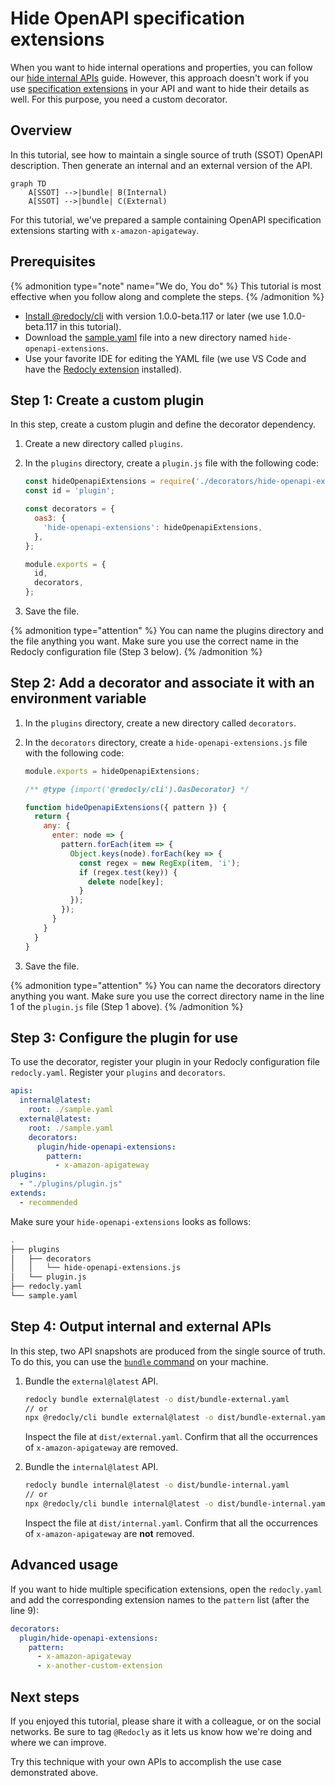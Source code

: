 # Hide OpenAPI specification extensions

When you want to hide internal operations and properties, you can follow our [hide internal APIs](./hide-apis.md) guide.
However, this approach doesn't work if you use [specification extensions](https://redocly.com/docs/openapi-visual-reference/specification-extensions/)
in your API and want to hide their details as well. For this purpose, you need a custom decorator.

## Overview

In this tutorial, see how to maintain a single source of truth (SSOT) OpenAPI description.
Then generate an internal and an external version of the API.

```mermaid
graph TD
    A[SSOT] -->|bundle| B(Internal)
    A[SSOT] -->|bundle| C(External)
```

For this tutorial, we've prepared a sample containing OpenAPI specification extensions starting with `x-amazon-apigateway`.

## Prerequisites

{% admonition type="note" name="We do, You do" %}
This tutorial is most effective when you follow along and complete the steps.
{% /admonition %}

- [Install @redocly/cli](../installation.md) with version 1.0.0-beta.117 or later (we use 1.0.0-beta.117 in this tutorial).
- Download the [sample.yaml](https://gist.github.com/bandantonio/e1331ba5afd24485de5e6229c91d25ed) file into a new directory named `hide-openapi-extensions`.
- Use your favorite IDE for editing the YAML file (we use VS Code and have the [Redocly extension](https://redocly.com/docs/redocly-openapi/) installed).

## Step 1: Create a custom plugin

In this step, create a custom plugin and define the decorator dependency.

1. Create a new directory called `plugins`.
1. In the `plugins` directory, create a `plugin.js` file with the following code:

   ```js
   const hideOpenapiExtensions = require('./decorators/hide-openapi-extensions');
   const id = 'plugin';

   const decorators = {
     oas3: {
       'hide-openapi-extensions': hideOpenapiExtensions,
     },
   };

   module.exports = {
     id,
     decorators,
   };
   ```

1. Save the file.

{% admonition type="attention" %}
You can name the plugins directory and the file anything you want. Make sure you use the correct name in the Redocly configuration file (Step 3 below).
{% /admonition %}

## Step 2: Add a decorator and associate it with an environment variable

1. In the `plugins` directory, create a new directory called `decorators`.
1. In the `decorators` directory, create a `hide-openapi-extensions.js` file with the following code:

   ```js
   module.exports = hideOpenapiExtensions;

   /** @type {import('@redocly/cli').OasDecorator} */

   function hideOpenapiExtensions({ pattern }) {
     return {
       any: {
         enter: node => {
           pattern.forEach(item => {
             Object.keys(node).forEach(key => {
               const regex = new RegExp(item, 'i');
               if (regex.test(key)) {
                 delete node[key];
               }
             });
           });
         }
       }
     }
   }
   ```

1. Save the file.

{% admonition type="attention" %}
You can name the decorators directory anything you want. Make sure you use the correct directory name in the line 1 of the `plugin.js` file (Step 1 above).
{% /admonition %}

## Step 3: Configure the plugin for use

To use the decorator, register your plugin in your Redocly configuration file `redocly.yaml`. Register your `plugins` and `decorators`.

```yaml
apis:
  internal@latest:
    root: ./sample.yaml
  external@latest:
    root: ./sample.yaml
    decorators:
      plugin/hide-openapi-extensions:
        pattern:
          - x-amazon-apigateway
plugins:
  - "./plugins/plugin.js"
extends:
  - recommended
```

Make sure your `hide-openapi-extensions` looks as follows:

```bash
.
├── plugins
│   ├── decorators
│   │   └── hide-openapi-extensions.js
│   └── plugin.js
├── redocly.yaml
└── sample.yaml
```

## Step 4: Output internal and external APIs

In this step, two API snapshots are produced from the single source of truth. To do this, you can use the [`bundle` command](../commands/bundle.md) on your machine.

1. Bundle the `external@latest` API.

   ```bash
   redocly bundle external@latest -o dist/bundle-external.yaml
   // or
   npx @redocly/cli bundle external@latest -o dist/bundle-external.yaml
   ```

   Inspect the file at `dist/external.yaml`.
   Confirm that all the occurrences of `x-amazon-apigateway` are removed.

1. Bundle the `internal@latest` API.

   ```bash
   redocly bundle internal@latest -o dist/bundle-internal.yaml
   // or
   npx @redocly/cli bundle internal@latest -o dist/bundle-internal.yaml
   ```

   Inspect the file at `dist/internal.yaml`.
   Confirm that all the occurrences of `x-amazon-apigateway` are **not** removed.

## Advanced usage

If you want to hide multiple specification extensions, open the `redocly.yaml` and add the corresponding extension names
to the `pattern` list (after the line 9):

```yaml
decorators:
  plugin/hide-openapi-extensions:
    pattern:
      - x-amazon-apigateway
      - x-another-custom-extension
```

## Next steps

If you enjoyed this tutorial, please share it with a colleague, or on the social networks.
Be sure to tag `@Redocly` as it lets us know how we're doing and where we can improve.

Try this technique with your own APIs to accomplish the use case demonstrated above.
